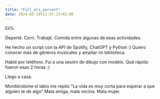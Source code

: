```yaml
---
title: "Full_eli_percent"
date: 2024-05-10T21:57:21+02:00
---
```


Eli%

Deperté. Corrí. Trabajé. Comida entre algunas de esas actividades.

He hecho un script con la API de Spotify, ChatGPT y Python :) 
Quiero conocer más de géneros musicales y ampliar mi biblioteca.

Hablé por teléfono. 
Fui a una sesión de dibujo con modelo. Qué rápido fueron esas 2 horas :(

Llego a casa.

Mordiéndome el labio me repito "La vida es muy corta para esperar a que alguien te de algo"
Mala amiga, mala vecina.
Mala mujer.


